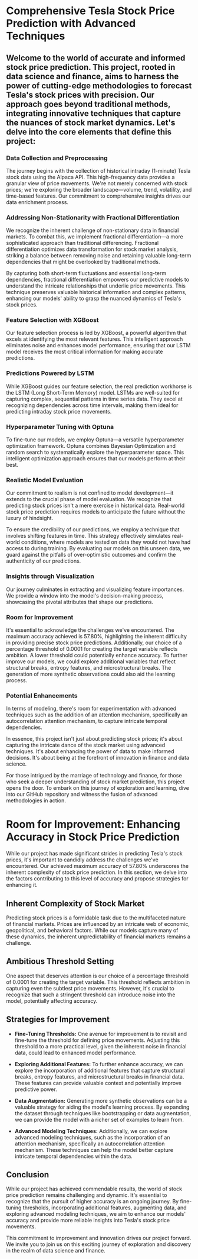 # Comprehensive Tesla Stock Price Prediction with Advanced Techniques

## Welcome to the world of accurate and informed stock price prediction. This project, rooted in data science and finance, aims to harness the power of cutting-edge methodologies to forecast Tesla's stock prices with precision. Our approach goes beyond traditional methods, integrating innovative techniques that capture the nuances of stock market dynamics. Let's delve into the core elements that define this project:

### Data Collection and Preprocessing

The journey begins with the collection of historical intraday (1-minute) Tesla stock data using the Alpaca API. This high-frequency data provides a granular view of price movements. We're not merely concerned with stock prices; we're exploring the broader landscape—volume, trend, volatility, and time-based features. Our commitment to comprehensive insights drives our data enrichment process.

### Addressing Non-Stationarity with Fractional Differentiation

We recognize the inherent challenge of non-stationary data in financial markets. To combat this, we implement fractional differentiation—a more sophisticated approach than traditional differencing. Fractional differentiation optimizes data transformation for stock market analysis, striking a balance between removing noise and retaining valuable long-term dependencies that might be overlooked by traditional methods.

By capturing both short-term fluctuations and essential long-term dependencies, fractional differentiation empowers our predictive models to understand the intricate relationships that underlie price movements. This technique preserves valuable historical information and complex patterns, enhancing our models' ability to grasp the nuanced dynamics of Tesla's stock prices.

### Feature Selection with XGBoost

Our feature selection process is led by XGBoost, a powerful algorithm that excels at identifying the most relevant features. This intelligent approach eliminates noise and enhances model performance, ensuring that our LSTM model receives the most critical information for making accurate predictions.

### Predictions Powered by LSTM

While XGBoost guides our feature selection, the real prediction workhorse is the LSTM (Long Short-Term Memory) model. LSTMs are well-suited for capturing complex, sequential patterns in time series data. They excel at recognizing dependencies across time intervals, making them ideal for predicting intraday stock price movements.

### Hyperparameter Tuning with Optuna

To fine-tune our models, we employ Optuna—a versatile hyperparameter optimization framework. Optuna combines Bayesian Optimization and random search to systematically explore the hyperparameter space. This intelligent optimization approach ensures that our models perform at their best.

### Realistic Model Evaluation

Our commitment to realism is not confined to model development—it extends to the crucial phase of model evaluation. We recognize that predicting stock prices isn't a mere exercise in historical data. Real-world stock price prediction requires models to anticipate the future without the luxury of hindsight.

To ensure the credibility of our predictions, we employ a technique that involves shifting features in time. This strategy effectively simulates real-world conditions, where models are tested on data they would not have had access to during training. By evaluating our models on this unseen data, we guard against the pitfalls of over-optimistic outcomes and confirm the authenticity of our predictions.

### Insights through Visualization

Our journey culminates in extracting and visualizing feature importances. We provide a window into the model's decision-making process, showcasing the pivotal attributes that shape our predictions.

### Room for Improvement

It's essential to acknowledge the challenges we've encountered. The maximum accuracy achieved is 57.80%, highlighting the inherent difficulty in providing precise stock price predictions. Additionally, our choice of a percentage threshold of 0.0001 for creating the target variable reflects ambition. A lower threshold could potentially enhance accuracy. To further improve our models, we could explore additional variables that reflect structural breaks, entropy features, and microstructural breaks. The generation of more synthetic observations could also aid the learning process.

### Potential Enhancements

In terms of modeling, there's room for experimentation with advanced techniques such as the addition of an attention mechanism, specifically an autocorrelation attention mechanism, to capture intricate temporal dependencies.

In essence, this project isn't just about predicting stock prices; it's about capturing the intricate dance of the stock market using advanced techniques. It's about enhancing the power of data to make informed decisions. It's about being at the forefront of innovation in finance and data science.

For those intrigued by the marriage of technology and finance, for those who seek a deeper understanding of stock market prediction, this project opens the door. To embark on this journey of exploration and learning, dive into our GitHub repository and witness the fusion of advanced methodologies in action.

# Room for Improvement: Enhancing Accuracy in Stock Price Prediction

While our project has made significant strides in predicting Tesla's stock prices, it's important to candidly address the challenges we've encountered. Our achieved maximum accuracy of 57.80% underscores the inherent complexity of stock price prediction. In this section, we delve into the factors contributing to this level of accuracy and propose strategies for enhancing it.

## Inherent Complexity of Stock Market

Predicting stock prices is a formidable task due to the multifaceted nature of financial markets. Prices are influenced by an intricate web of economic, geopolitical, and behavioral factors. While our models capture many of these dynamics, the inherent unpredictability of financial markets remains a challenge.

## Ambitious Threshold Setting

One aspect that deserves attention is our choice of a percentage threshold of 0.0001 for creating the target variable. This threshold reflects ambition in capturing even the subtlest price movements. However, it's crucial to recognize that such a stringent threshold can introduce noise into the model, potentially affecting accuracy.

## Strategies for Improvement

- **Fine-Tuning Thresholds:** One avenue for improvement is to revisit and fine-tune the threshold for defining price movements. Adjusting this threshold to a more practical level, given the inherent noise in financial data, could lead to enhanced model performance.

- **Exploring Additional Features:** To further enhance accuracy, we can explore the incorporation of additional features that capture structural breaks, entropy features, and microstructural breaks in financial data. These features can provide valuable context and potentially improve predictive power.

- **Data Augmentation:** Generating more synthetic observations can be a valuable strategy for aiding the model's learning process. By expanding the dataset through techniques like bootstrapping or data augmentation, we can provide the model with a richer set of examples to learn from.

- **Advanced Modeling Techniques:** Additionally, we can explore advanced modeling techniques, such as the incorporation of an attention mechanism, specifically an autocorrelation attention mechanism. These techniques can help the model better capture intricate temporal dependencies within the data.

## Conclusion

While our project has achieved commendable results, the world of stock price prediction remains challenging and dynamic. It's essential to recognize that the pursuit of higher accuracy is an ongoing journey. By fine-tuning thresholds, incorporating additional features, augmenting data, and exploring advanced modeling techniques, we aim to enhance our models' accuracy and provide more reliable insights into Tesla's stock price movements.

This commitment to improvement and innovation drives our project forward. We invite you to join us on this exciting journey of exploration and discovery in the realm of data science and finance.

